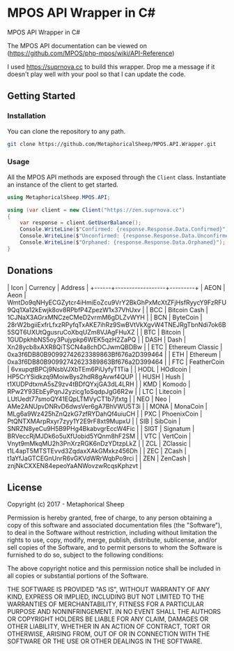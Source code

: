 # MPOS API Wrapper in C#

MPOS API Wrapper in C#

The MPOS API documentation can be viewed on (https://github.com/MPOS/php-mpos/wiki/API-Reference)

I used https://suprnova.cc to build this wrapper. Drop me a message if it doesn't play well with your pool so that I can update the code.


## Getting Started

### Installation

You can clone the repository to any path.  

```bash
git clone https://github.com/MetaphoricalSheep/MPOS.API.Wrapper.git
```

### Usage  

All the MPOS API methods are exposed through the ```Client``` class. Instantiate an instance of the client to get started.  

```c#
using MetaphoricalSheep.MPOS.API;

using (var client = new Client("https://zen.suprnova.cc")
{
    var response = client.GetUserBalance();
    Console.WriteLine($"Confirmed: {response.Response.Data.Confirmed}");
    Console.WriteLine($"Unconfirmed: {response.Response.Data.Unconfirmed}");
    Console.WriteLine($"Orphaned: {response.Response.Data.Orphaned}");
}
```

## Donations

| Icon | Currency         | Address |
+------+------------------+---------+
| AEON | Aeon             | WmtDo9qNHyECGZytcr4iHmiEoZcu9VrY2BkGhPxMcXtZFjHsfRyycY9FzRFU9Qq1Xa12kEwjk8ov8RPbfP4ZpezW1x37VhUxv |
| BCC  | Bitcoin Cash     | 1CJNaX3AGrxMNCzeCMeD2vrmM6gDLZvWYH |
| BCN  | ByteCoin         | 28rW2bgiiExfrLfxzRPyfqTxAKE7ihRz9SwBVtVkXgvW4TNEJRgTbnNdi7ok6B5SQT6UXUtQgusruCoXbqUZm8VJAgFHuXZ |
| BTC  | Bitcoin          | 1GUDpkhbNS5oy3Pujypkp6WEK5qzH2ZaPQ |
| DASH | Dash             | Xn28ycb8xAXR8QiTSCN4a8chDCJwmQBDBw |
| ETC  | Ethereum Classic | 0xa3f6DB80B90992742623389863Bf676a2D399464 |
| ETH  | Ethereum         | 0xa3f6DB80B90992742623389863Bf676a2D399464 |
| FTC  | FeatherCoin      | 6vxupqtBPCj9NsbVJXbTEm6PiUyfyT1Tia |
| HODL | HOdlcoin         | HP5CrYSidkzq9MoiwBys2hdR8gAvwf4QUP |
| HUSH | Hush             | t1XUDPdtxmA5sZ9zv4tBDfQYxjGA3dL4LRH |
| KMD  | Komodo           | RPw2Y93EbEyPqnJ2yzicg1oSqdpJgG6R2w |
| LTC  | Litecoin         | LUtUedt77smoQY41EQpLTMVyCT1b7jfxtg |
| NEO  | Neo              | AMe2ANUpvDNRvD6dwsVer6gA7BhVWU5T3i |
| MONA | MonaCoin         | MLg6a9Wz425hZnQzkG7zfRYDahQf4uiuCH |
| PXC  | PhoenixCoin      | PtQNTXMArpRxyr7zyy1Y2E9rF8xt9MupxU |
| SIB  | SibCoin          | SNRZN8yeCu9H5B9PHg4BkabvgrEccW4Fic |
| SIGT | Signatum         | BRVeccRjMJDk6o5uXfUobid5YQnm8hF2SM |
| VTC  | VertCoin         | Vnyt9mMkqMU2h3PnXrzRGK6nDzYDtzpLkZ |
| ZCL  | ZClassic         | t1L4apT5MTSTEvvd3ZqdaxXAkGMxkz456Dh |
| ZEC  | ZCash            | t1aYfJaGTCEGnUnrR6vGKVdWRrWqbPo9rci |
| ZEN  | ZenCash          | znjNkCXXEN84epeoYaANWovzwRcqsKphzvt |

## License

Copyright (c) 2017 - Metaphorical Sheep

Permission is hereby granted, free of charge, to any person obtaining a copy
of this software and associated documentation files (the "Software"), to deal
in the Software without restriction, including without limitation the rights
to use, copy, modify, merge, publish, distribute, sublicense, and/or sell
copies of the Software, and to permit persons to whom the Software is
furnished to do so, subject to the following conditions:

The above copyright notice and this permission notice shall be included in all
copies or substantial portions of the Software.

THE SOFTWARE IS PROVIDED "AS IS", WITHOUT WARRANTY OF ANY KIND, EXPRESS OR
IMPLIED, INCLUDING BUT NOT LIMITED TO THE WARRANTIES OF MERCHANTABILITY,
FITNESS FOR A PARTICULAR PURPOSE AND NONINFRINGEMENT. IN NO EVENT SHALL THE
AUTHORS OR COPYRIGHT HOLDERS BE LIABLE FOR ANY CLAIM, DAMAGES OR OTHER
LIABILITY, WHETHER IN AN ACTION OF CONTRACT, TORT OR OTHERWISE, ARISING FROM,
OUT OF OR IN CONNECTION WITH THE SOFTWARE OR THE USE OR OTHER DEALINGS IN THE
SOFTWARE.
